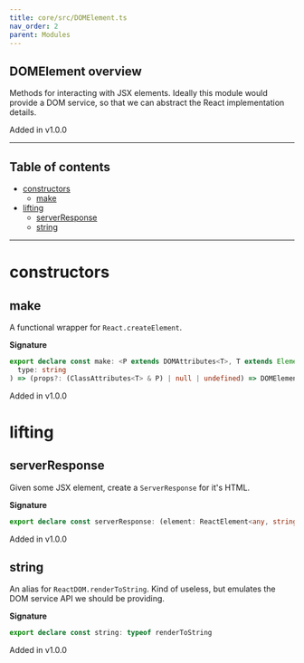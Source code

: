 ```yaml
---
title: core/src/DOMElement.ts
nav_order: 2
parent: Modules
---
```


## DOMElement overview

Methods for interacting with JSX elements. Ideally this module would provide
a DOM service, so that we can abstract the React implementation details.

Added in v1.0.0

---

<h2 class="text-delta">Table of contents</h2>

- [constructors](#constructors)
  - [make](#make)
- [lifting](#lifting)
  - [serverResponse](#serverresponse)
  - [string](#string)

---

# constructors

## make

A functional wrapper for `React.createElement`.

**Signature**

```ts
export declare const make: <P extends DOMAttributes<T>, T extends Element>(
  type: string
) => (props?: (ClassAttributes<T> & P) | null | undefined) => DOMElement<ClassAttributes<T> & P, T>
```

Added in v1.0.0

# lifting

## serverResponse

Given some JSX element, create a `ServerResponse` for it's HTML.

**Signature**

```ts
export declare const serverResponse: (element: ReactElement<any, string | JSXElementConstructor<any>>) => ServerResponse
```

Added in v1.0.0

## string

An alias for `ReactDOM.renderToString`. Kind of useless, but emulates the
DOM service API we should be providing.

**Signature**

```ts
export declare const string: typeof renderToString
```

Added in v1.0.0
